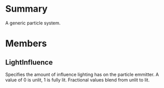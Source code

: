 # Summary
A generic particle system.

# Members

## LightInfluence
Specifies the amount of influence lighting has on the particle emmitter. A value of 0 is unlit, 1 is fully lit. Fractional values blend from unlit to lit.